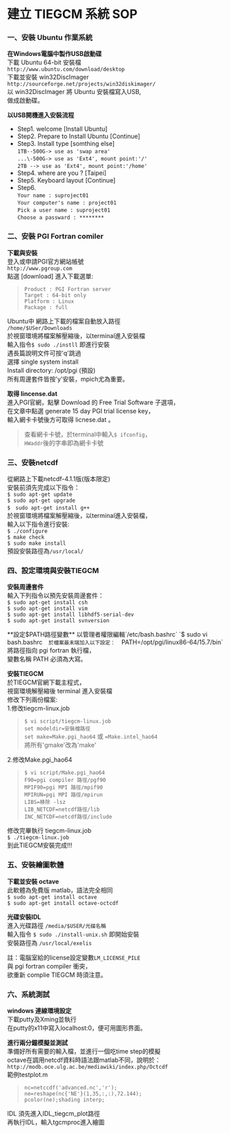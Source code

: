 # 建立 TIEGCM 系統 SOP  
### 一、安裝 Ubuntu 作業系統 
**在Windows電腦中製作USB啟動碟**  
下載 Ubuntu 64-bit 安裝檔   
`http://www.ubuntu.com/download/desktop`  
下載並安裝 win32DiscImager  
`http://sourceforge.net/projects/win32diskimager/`  
以 win32DiscImager 將 Ubuntu 安裝檔寫入USB,   
做成啟動碟。

**以USB開機進入安裝流程**   

- Step1. welcome [Install Ubuntu]   
- Step2. Prepare to Install Ubuntu [Continue]  
- Step3. Install type [somthing else]  
`1TB--500G-> use as 'swap area'`  
`...\-500G-> use as 'Ext4', mount point:'/'`  
`2TB --> use as 'Ext4', mount point:'/home'`   
- Step4. where are you ? [Taipei]
- Step5. Keyboard layout [Continue]
- Step6.   
`Your name : suproject01`    
`Your computer's name : project01`  
`Pick a user name : suproject01`  
`Choose a passward : ********`

### 二、安裝 PGI Fortran comiler   
**下載與安裝**  
登入或申請PGI官方網站帳號   
`http://www.pgroup.com`  
點選 [download] 進入下載選單:  
> `Product : PGI Fortran server`  
> `Target : 64-bit only`  
> `Platform : Linux`  
> `Package : full`  

Ubuntu中 網路上下載的檔案自動放入路徑  
`/home/$USer/Downloads`  
於視窗環境將檔案解壓縮後，以terminal進入安裝檔  
輸入指令`$ sudo ./instll` 即進行安裝   
遇長篇說明文件可按'q'跳過   
選擇 single system install  
Install directory: /opt/pgi (預設)  
所有周邊套件皆按'y'安裝，mpich尤為重要。

**取得 lincense.dat**  
進入PGI官網，點擊 Download 的 Free Trial Software 子選項，  
在文章中點選 generate 15 day PGI trial license key，  
輸入網卡卡號後方可取得 licnese.dat 。  
> 查看網卡卡號，於terminal中輸入`$ ifconfig`，  
>`HWaddr`後的字串即為網卡卡號

### 三、安裝netcdf  
從網路上下載netcdf-4.1.1版(版本限定)  
安裝前須先完成以下指令：  
`$ sudo apt-get update`  
`$ sudo apt-get upgrade`  
`$　sudo apt-get install g++`  
於視窗環境將檔案解壓縮後，以terminal進入安裝檔，  
輸入以下指令進行安裝:  
`$ ./configure`  
`$ make check`  
`$ sudo make install`  
預設安裝路徑為`/usr/local/`

### 四、設定環境與安裝TIEGCM
**安裝周邊套件**  
輸入下列指令以預先安裝周邊套件：  
`$ sudo apt-get install csh`  
`$ sudo apt-get install vim`  
`$ sudo apt-get install libhdf5-serial-dev`  
`$ sudo apt-get install svnversion`
  
**設定$PATH路徑變數**  
以管理者權限編輯`/etc/bash.bashrc`  
`$ sudo vi bash.bashrc`  
於檔案最末端加入以下設定：  
`PATH=/opt/pgi/linux86-64/15.7/bin`  
將路徑指向 pgi fortran 執行檔，  
變數名稱 PATH 必須為大寫。

**安裝TIEGCM**  
於TIEGCM官網下載主程式，  
視窗環境解壓縮後 terminal 進入安裝檔  
修改下列兩份檔案:  
1.修改tiegcm-linux.job
> `$ vi script/tiegcm-linux.job`   
> `set modeldir=安裝檔路徑`  
> `set make=Make.pgi_hao64` 或 `=Make.intel_hao64`  
> 將所有'gmake'改為'make'

2.修改Make.pgi_hao64  
> `$ vi script/Make.pgi_hao64`  
> `F90=pgi compiler 路徑/pgf90`  
> `MPIF90=pgi MPI 路徑/mpif90`  
> `MPIRUN=pgi MPI 路徑/mpirun`  
> `LIBS=移除 -lsz`  
> `LIB_NETCDF=netcdf路徑/lib`  
> `INC_NETCDF=netcdf路徑/include`  

修改完畢執行 tiegcm-linux.job   
`$ ./tiegcm-linux.job`  
到此TIEGCM安裝完成!!!

### 五、安裝繪圖軟體
**下載並安裝 octave**  
此軟體為免費版 matlab，語法完全相同  
`$ sudo apt-get install octave`  
`$ sudo apt-get install octave-octcdf`

**光碟安裝IDL**  
進入光碟路徑 `/media/$USER/光碟名稱`  
輸入指令 `$ sudo ./install-unix.sh` 即開始安裝  
安裝路徑為 `/usr/local/exelis`  

註：電腦室給的license設定變數`LM_LICENSE_PILE`  
與 pgi fortran compiler 衝突，  
欲重新 complie TIEGCM 時須注意。

### 六、系統測試  
**windows 連線環境設定**  
下載putty及Xming並執行  
在putty的x11中寫入localhost:0，便可用圖形界面。  
  
**進行兩分鐘模擬並測試**  
準備好所有需要的輸入檔，並進行一個吃time step的模擬  
octave在調用netcdf資料時語法跟matlab不同，說明於：    
`http://modb.oce.ulg.ac.be/mediawiki/index.php/Octcdf`  
範例testplot.m  
> `nc=netccdf('advanced.nc','r');`  
> `ne=reshape(nc{'NE'}(1,35,:,:),72.144);`      
> `pcolor(ne);shading interp;`  

IDL 須先進入IDL_tiegcm_plot路徑  
再執行IDL，輸入tgcmproc進入繪圖
  
